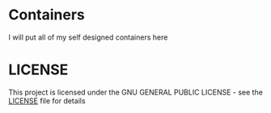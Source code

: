 # Containers
I will put all of my self designed containers here

# LICENSE
This project is licensed under the GNU GENERAL PUBLIC LICENSE - see the [LICENSE](LICENSE) file for details
